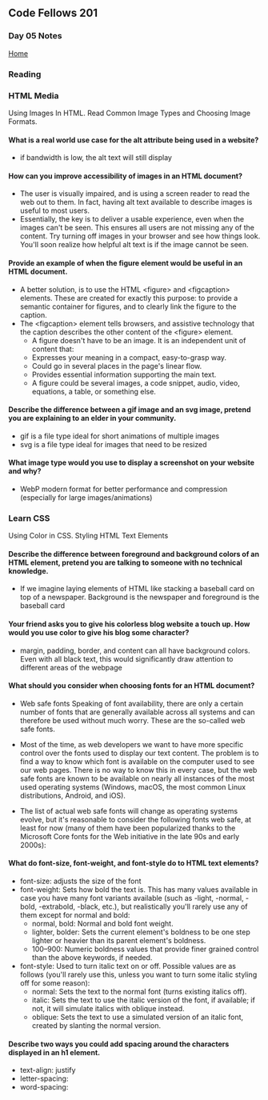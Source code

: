 ## Code Fellows 201

### Day 05 Notes

[Home](README.md)

### Reading


### HTML Media
Using Images In HTML. Read Common Image Types and Choosing Image Formats.

#### What is a real world use case for the alt attribute being used in a website?
* if bandwidth is low, the alt text will still display

#### How can you improve accessibility of images in an HTML document?
* The user is visually impaired, and is using a screen reader to read the web out to them. In fact, having alt text available to describe images is useful to most users.
* Essentially, the key is to deliver a usable experience, even when the images can't be seen. This ensures all users are not missing any of the content. Try turning off images in your browser and see how things look. You'll soon realize how helpful alt text is if the image cannot be seen.

#### Provide an example of when the figure element would be useful in an HTML document.
* A better solution, is to use the HTML \<figure> and \<figcaption> elements. These are created for exactly this purpose: to provide a semantic container for figures, and to clearly link the figure to the caption. 
* The \<figcaption> element tells browsers, and assistive technology that the caption describes the other content of the \<figure> element.
  * A figure doesn't have to be an image. It is an independent unit of content that:
  * Expresses your meaning in a compact, easy-to-grasp way.
  * Could go in several places in the page's linear flow.
  * Provides essential information supporting the main text.
  * A figure could be several images, a code snippet, audio, video, equations, a table, or something else.
  
#### Describe the difference between a gif image and an svg image, pretend you are explaining to an elder in your community.
* gif is a file type ideal for short animations of multiple images
* svg is a file type ideal for images that need to be resized

#### What image type would you use to display a screenshot on your website and why?
* WebP modern format for better performance and compression (especially for large images/animations)

### Learn CSS
Using Color in CSS. Styling HTML Text Elements

#### Describe the difference between foreground and background colors of an HTML element, pretend you are talking to someone with no technical knowledge.
* If we imagine laying elements of HTML like stacking a baseball card on top of a newspaper.  Background is the newspaper and foreground is the baseball card

#### Your friend asks you to give his colorless blog website a touch up. How would you use color to give his blog some character?
* margin, padding, border, and content can all have background colors.  Even with all black text, this would significantly draw attention to different areas of the webpage

#### What should you consider when choosing fonts for an HTML document?
* Web safe fonts
Speaking of font availability, there are only a certain number of fonts that are generally available across all systems and can therefore be used without much worry. These are the so-called web safe fonts.

* Most of the time, as web developers we want to have more specific control over the fonts used to display our text content. The problem is to find a way to know which font is available on the computer used to see our web pages. There is no way to know this in every case, but the web safe fonts are known to be available on nearly all instances of the most used operating systems (Windows, macOS, the most common Linux distributions, Android, and iOS).

* The list of actual web safe fonts will change as operating systems evolve, but it's reasonable to consider the following fonts web safe, at least for now (many of them have been popularized thanks to the Microsoft Core fonts for the Web initiative in the late 90s and early 2000s):

#### What do font-size, font-weight, and font-style do to HTML text elements?
* font-size: adjusts the size of the font
* font-weight: Sets how bold the text is. This has many values available in case you have many font variants available (such as -light, -normal, -bold, -extrabold, -black, etc.), but realistically you'll rarely use any of them except for normal and bold:
  * normal, bold: Normal and bold font weight.
  * lighter, bolder: Sets the current element's boldness to be one step lighter or heavier than its parent element's boldness.
  * 100–900: Numeric boldness values that provide finer grained control than the above keywords, if needed.
* font-style: Used to turn italic text on or off. Possible values are as follows (you'll rarely use this, unless you want to turn some italic styling off for some reason):
  * normal: Sets the text to the normal font (turns existing italics off).
  * italic: Sets the text to use the italic version of the font, if available; if not, it will simulate italics with oblique instead.
  * oblique: Sets the text to use a simulated version of an italic font, created by slanting the normal version.

#### Describe two ways you could add spacing around the characters displayed in an h1 element.
* text-align: justify
* letter-spacing:
* word-spacing:
